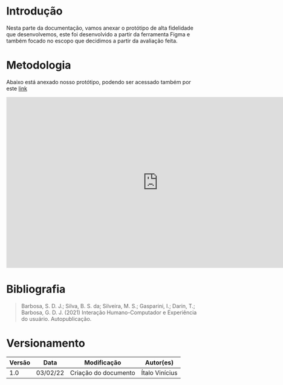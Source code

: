 # Introdução

Nesta parte da documentação, vamos anexar o protótipo de alta fidelidade que desenvolvemos, este foi desenvolvido a partir da ferramenta Figma e também focado no escopo que decidimos a partir da avaliação feita.

# Metodologia

Abaixo está anexado nosso protótipo, podendo ser acessado também por este <a href="https://www.figma.com/proto/M5weeLz4trCxIN3cC5g0U5/Prot%C3%B3tipo-de-Alta-fidelidade?node-id=1%3A2&scaling=scale-down-width&page-id=0%3A1&starting-point-node-id=1%3A2&show-proto-sidebar=1" target="_blank">link</a>

<iframe style="border: 1px solid rgba(0, 0, 0, 0.1);" width="800" height="450" src="https://www.figma.com/embed?embed_host=share&url=https%3A%2F%2Fwww.figma.com%2Fproto%2FM5weeLz4trCxIN3cC5g0U5%2FProt%25C3%25B3tipo-de-Alta-fidelidade%3Fnode-id%3D1%253A2%26scaling%3Dscale-down-width%26page-id%3D0%253A1%26starting-point-node-id%3D1%253A2" allowfullscreen></iframe>

# Bibliografia

> Barbosa, S. D. J.; Silva, B. S. da; Silveira, M. S.; Gasparini, I.; Darin, T.; Barbosa, G. D. J. (2021) Interação Humano-Computador e Experiência do usuário. Autopublicação.

# Versionamento

Versão | Data | Modificação | Autor(es) |
|--|--|--|--|
|1.0|03/02/22|Criação do documento|Ítalo Vinícius|